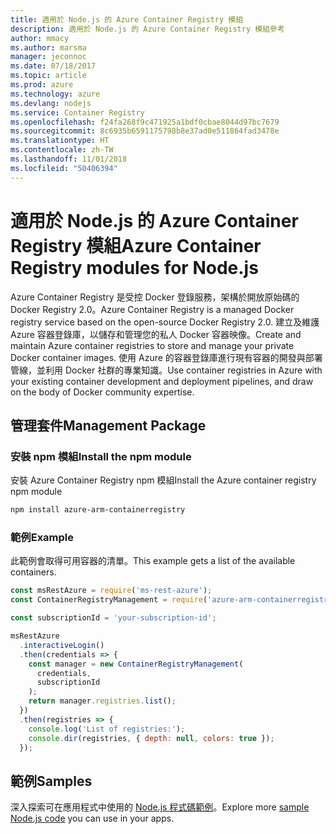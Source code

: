 ```yaml
---
title: 適用於 Node.js 的 Azure Container Registry 模組
description: 適用於 Node.js 的 Azure Container Registry 模組參考
author: mmacy
ms.author: marsma
manager: jeconnoc
ms.date: 07/18/2017
ms.topic: article
ms.prod: azure
ms.technology: azure
ms.devlang: nodejs
ms.service: Container Registry
ms.openlocfilehash: f24fa268f9c471925a1bdf0cbae8044d97bc7679
ms.sourcegitcommit: 8c6935b6591175798b8e37ad0e511864fad3478e
ms.translationtype: HT
ms.contentlocale: zh-TW
ms.lasthandoff: 11/01/2018
ms.locfileid: "50406394"
---
```

# <a name="azure-container-registry-modules-for-nodejs"></a><span data-ttu-id="1a131-103">適用於 Node.js 的 Azure Container Registry 模組</span><span class="sxs-lookup"><span data-stu-id="1a131-103">Azure Container Registry modules for Node.js</span></span>

<span data-ttu-id="1a131-104">Azure Container Registry 是受控 Docker 登錄服務，架構於開放原始碼的 Docker Registry 2.0。</span><span class="sxs-lookup"><span data-stu-id="1a131-104">Azure Container Registry is a managed Docker registry service based on the open-source Docker Registry 2.0.</span></span> <span data-ttu-id="1a131-105">建立及維護 Azure 容器登錄庫，以儲存和管理您的私人 Docker 容器映像。</span><span class="sxs-lookup"><span data-stu-id="1a131-105">Create and maintain Azure container registries to store and manage your private Docker container images.</span></span> <span data-ttu-id="1a131-106">使用 Azure 的容器登錄庫進行現有容器的開發與部署管線，並利用 Docker 社群的專業知識。</span><span class="sxs-lookup"><span data-stu-id="1a131-106">Use container registries in Azure with your existing container development and deployment pipelines, and draw on the body of Docker community expertise.</span></span>

## <a name="management-package"></a><span data-ttu-id="1a131-107">管理套件</span><span class="sxs-lookup"><span data-stu-id="1a131-107">Management Package</span></span>

### <a name="install-the-npm-module"></a><span data-ttu-id="1a131-108">安裝 npm 模組</span><span class="sxs-lookup"><span data-stu-id="1a131-108">Install the npm module</span></span>

<span data-ttu-id="1a131-109">安裝 Azure Container Registry npm 模組</span><span class="sxs-lookup"><span data-stu-id="1a131-109">Install the Azure container registry npm module</span></span>

```bash
npm install azure-arm-containerregistry
```

### <a name="example"></a><span data-ttu-id="1a131-110">範例</span><span class="sxs-lookup"><span data-stu-id="1a131-110">Example</span></span>

<span data-ttu-id="1a131-111">此範例會取得可用容器的清單。</span><span class="sxs-lookup"><span data-stu-id="1a131-111">This example gets a list of the available containers.</span></span>

```javascript
const msRestAzure = require('ms-rest-azure');
const ContainerRegistryManagement = require('azure-arm-containerregistry');

const subscriptionId = 'your-subscription-id';

msRestAzure
  .interactiveLogin()
  .then(credentials => {
    const manager = new ContainerRegistryManagement(
      credentials,
      subscriptionId
    );
    return manager.registries.list();
  })
  .then(registries => {
    console.log('List of registries:');
    console.dir(registries, { depth: null, colors: true });
  });
```

## <a name="samples"></a><span data-ttu-id="1a131-112">範例</span><span class="sxs-lookup"><span data-stu-id="1a131-112">Samples</span></span>

<span data-ttu-id="1a131-113">深入探索可在應用程式中使用的 [Node.js 程式碼範例](https://azure.microsoft.com/resources/samples/?platform=nodejs)。</span><span class="sxs-lookup"><span data-stu-id="1a131-113">Explore more [sample Node.js code](https://azure.microsoft.com/resources/samples/?platform=nodejs) you can use in your apps.</span></span>
